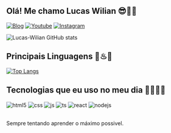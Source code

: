 ## Olá! Me chamo Lucas Wilian 😎💯🚀

[![Blog](https://img.shields.io/website?label=Blank-site.com&style=for-the-badge&url=https://https://blank-site.herokuapp.com/)](https://blank-site.herokuapp.com)
[![Youtube](https://img.shields.io/badge/YouTube-FF0000?style=for-the-badge&logo=youtube&logoColor=white)](https://www.youtube.com/channel/UCU2FA7I_Y9IeC6GJT6oavMg)
[![Instagram](https://img.shields.io/badge/Instagram-E4405F?style=for-the-badge&logo=instagram&logoColor=white)](https://www.instagram.com/lucas_wilianrs/)

![Lucas-Wilian GitHub stats](https://github-readme-stats.vercel.app/api?username=Lucas-Wilian&show_icons=true&theme=tokyonight&count_private=true)
## Principais Linguagens  👀♨💯

[![Top Langs](https://github-readme-stats.vercel.app/api/top-langs/?username=Lucas-Wilian&layout=compact&theme=tokyonight)](https://github.com/Lucas-Wilian/github-readme-stats)
## Tecnologias que eu uso no meu dia 👨‍💻🔥💯

<div style="display: inline_block">
  <img align="center" alt="html5" src="https://img.shields.io/badge/HTML5-E34F26?style=for-the-badge&logo=html5&logoColor=white" />
  <img align="center" alt="css" src="https://img.shields.io/badge/CSS3-1572B6?style=for-the-badge&logo=css3&logoColor=white" />
  <img align="center" alt="js" src="https://img.shields.io/badge/JavaScript-F7DF1E?style=for-the-badge&logo=javascript&logoColor=black" />
  <img align="center" alt="ts" src="https://img.shields.io/badge/TypeScript-007ACC?style=for-the-badge&logo=typescript&logoColor=white" />
  <img align="center" alt="react" src="https://img.shields.io/badge/React-20232A?style=for-the-badge&logo=react&logoColor=61DAFB" />
  <img align="center" alt="nodejs" src="https://img.shields.io/badge/Node.js-43853D?style=for-the-badge&logo=node.js&logoColor=white" />
</div><br/>

Sempre tentando aprender o máximo possivel.
